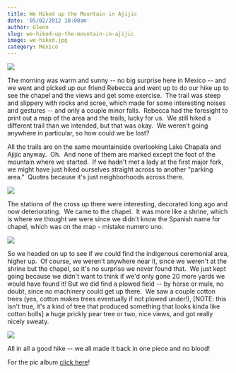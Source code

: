 ```yaml
---
title: We Hiked up the Mountain in Ajijic
date: '05/02/2012 10:00am'
author: Glenn
slug: we-hiked-up-the-mountain-in-ajijic
image: we-hiked.jpg
category: Mexico
---
```

![](https://fbcdn-sphotos-a.akamaihd.net/hphotos-ak-snc7/318145_10150874198573993_677503992_11798280_942954306_n.jpg)

The morning was warm and sunny -- no big surprise here in Mexico -- and we went and picked up our friend Rebecca and went up to do our hike up to see the chapel and the views and get some exercise.  The trail was steep and slippery with rocks and scree, which made for some interesting noises and gestures -- and only a couple minor falls.  Rebecca had the foresight to print out a map of the area and the trails, lucky for us.  We still hiked a different trail than we intended, but that was okay.  We weren't going anywhere in particular, so how could we be lost?

All the trails are on the same mountainside overlooking Lake Chapala and Ajijic anyway.  Oh.  And none of them are marked except the foot of the mountain where we started.  If we hadn't met a lady at the first major fork, we might have just hiked ourselves straight across to another "parking area."  Quotes because it's just neighborhoods across there.

![](http://a5.sphotos.ak.fbcdn.net/hphotos-ak-ash3/544696_10150874160073993_677503992_11798196_813627107_n.jpg)

The stations of the cross up there were interesting, decorated long ago and now deteriorating.  We came to the chapel.  It was more like a shrine, which is where we thought we were since we didn't know the Spanish name for chapel, which was on the map - mistake numero uno.

![](http://a7.sphotos.ak.fbcdn.net/hphotos-ak-prn1/546072_10150874185228993_677503992_11798253_1136932813_n.jpg)

So we headed on up to see if we could find the indigenous ceremonial area, higher up.  Of course, we weren't anywhere near it, since we weren't at the shrine but the chapel, so it's no surprise we never found that.  We just kept going because we didn't want to think if we'd only gone 20 more yards we would have found it! But we did find a plowed field -- by horse or mule, no doubt, since no machinery could get up there.  We saw a couple cotton trees (yes, cotton makes trees eventually if not plowed under!), [NOTE: this isn't true, it's a kind of tree that produced something that looks kinda like cotton bolls] a huge prickly pear tree or two, nice views, and got really nicely sweaty.

![](https://fbcdn-sphotos-a.akamaihd.net/hphotos-ak-snc7/74785_10150874195078993_677503992_11798276_987421363_n.jpg)

All in all a good hike -- we all made it back in one piece and no blood!

For the pic album [click here][1]!

[1]: http://www.facebook.com/media/set/?set=a.10150874146793993.474874.677503992&type=1